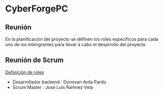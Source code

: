 # CyberForgePC
## Reunión
En la planificación del proyecto se definen los roles especificos para cada uno de los intengrantes para llevar a cabo el desarrollo del proyecto

## Reunión de Scrum
[Definición de roles](https://drive.google.com/file/d/1yeX36YXNeOy1C9g-bRYfUC1BRD9O7jU5/view?usp=drive_link)

- Desarrollador backend : Donovan Avila Pardo
- Scrum Master : Jose Luis Ramirez Vela
